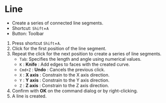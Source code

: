 # Line

- Create a series of connected line segments.
- Shortcut: `Shift`+`A`
- Button: Toolbar

1. Press shortcut `Shift`+`A`.
2. Click for the first position of the line segment.
3. Repeat the click for the next position to create a series of line segments.
   - `Tab`: Specifies the length and angle using numerical values.
   - `K` : **Knife** : Add edges to faces with the created curve.
   - `Cmd+Z` : **Undo** : Cancels the previous click.
   - `X` : **X axis** : Constrain to the X axis direction.
   - `Y` : **Y axis** : Constrain to the Y axis direction.
   - `Z` : **Z axis** : Constrain to the Z axis direction.
4. Confirm with **OK** on the command dialog or by right-clicking.
5. A line is created.

